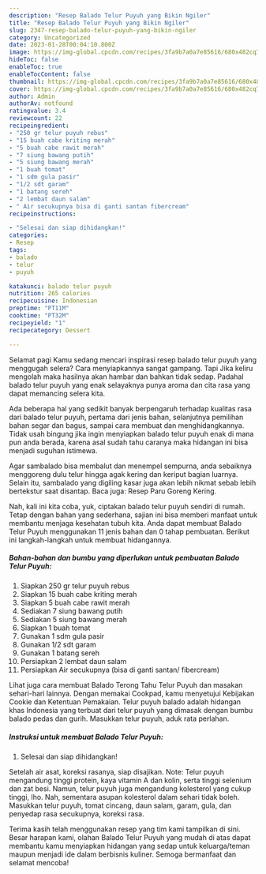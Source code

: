 ```yaml
---
description: "Resep Balado Telur Puyuh yang Bikin Ngiler"
title: "Resep Balado Telur Puyuh yang Bikin Ngiler"
slug: 2347-resep-balado-telur-puyuh-yang-bikin-ngiler
category: Uncategorized
date: 2023-01-28T00:04:10.800Z
image: https://img-global.cpcdn.com/recipes/3fa9b7a0a7e85616/680x482cq70/balado-telur-puyuh-foto-resep-utama.jpg
hideToc: false
enableToc: true
enableTocContent: false
thumbnail: https://img-global.cpcdn.com/recipes/3fa9b7a0a7e85616/680x482cq70/balado-telur-puyuh-foto-resep-utama.jpg
cover: https://img-global.cpcdn.com/recipes/3fa9b7a0a7e85616/680x482cq70/balado-telur-puyuh-foto-resep-utama.jpg
author: Admin
authorAv: notfound
ratingvalue: 3.4
reviewcount: 22
recipeingredient:
- "250 gr telur puyuh rebus"
- "15 buah cabe kriting merah"
- "5 buah cabe rawit merah"
- "7 siung bawang putih"
- "5 siung bawang merah"
- "1 buah tomat"
- "1 sdm gula pasir"
- "1/2 sdt garam"
- "1 batang sereh"
- "2 lembat daun salam"
- " Air secukupnya bisa di ganti santan fibercream"
recipeinstructions:

- "Selesai dan siap dihidangkan!"
categories:
- Resep
tags:
- balado
- telur
- puyuh

katakunci: balado telur puyuh 
nutrition: 265 calories
recipecuisine: Indonesian
preptime: "PT11M"
cooktime: "PT32M"
recipeyield: "1"
recipecategory: Dessert

---
```



Selamat pagi Kamu sedang mencari inspirasi resep balado telur puyuh yang menggugah selera? Cara menyiapkannya sangat gampang. Tapi Jika keliru mengolah maka hasilnya akan hambar dan bahkan tidak sedap. Padahal balado telur puyuh yang enak selayaknya punya aroma dan cita rasa yang dapat memancing selera kita.


Ada beberapa hal yang sedikit banyak berpengaruh terhadap kualitas rasa dari balado telur puyuh, pertama dari jenis bahan, selanjutnya pemilihan bahan segar dan bagus, sampai cara membuat dan menghidangkannya. Tidak usah bingung jika ingin menyiapkan balado telur puyuh enak di mana pun anda berada, karena asal sudah tahu caranya maka hidangan ini bisa menjadi suguhan istimewa.

Agar sambalado bisa membalut dan menempel sempurna, anda sebaiknya menggoreng dulu telur hingga agak kering dan keriput bagian luarnya. Selain itu, sambalado yang digiling kasar juga akan lebih nikmat sebab lebih bertekstur saat disantap. Baca juga: Resep Paru Goreng Kering.


Nah, kali ini kita coba, yuk, ciptakan balado telur puyuh sendiri di rumah. Tetap dengan bahan yang sederhana, sajian ini bisa memberi manfaat untuk membantu menjaga kesehatan tubuh kita. Anda dapat membuat Balado Telur Puyuh menggunakan 11 jenis bahan dan 0 tahap pembuatan. Berikut ini langkah-langkah untuk membuat hidangannya.

<!--inarticleads1-->

##### Bahan-bahan dan bumbu yang diperlukan untuk pembuatan Balado Telur Puyuh:

1. Siapkan 250 gr telur puyuh rebus
1. Siapkan 15 buah cabe kriting merah
1. Siapkan 5 buah cabe rawit merah
1. Sediakan 7 siung bawang putih
1. Sediakan 5 siung bawang merah
1. Siapkan 1 buah tomat
1. Gunakan 1 sdm gula pasir
1. Gunakan 1/2 sdt garam
1. Gunakan 1 batang sereh
1. Persiapkan 2 lembat daun salam
1. Persiapkan  Air secukupnya (bisa di ganti santan/ fibercream)


Lihat juga cara membuat Balado Terong Tahu Telur Puyuh dan masakan sehari-hari lainnya. Dengan memakai Cookpad, kamu menyetujui Kebijakan Cookie dan Ketentuan Pemakaian. Telur puyuh balado adalah hidangan khas Indonesia yang terbuat dari telur puyuh yang dimasak dengan bumbu balado pedas dan gurih. Masukkan telur puyuh, aduk rata perlahan. 

<!--inarticleads2-->

##### Instruksi untuk membuat Balado Telur Puyuh:


1. Selesai dan siap dihidangkan!

Setelah air asat, koreksi rasanya, siap disajikan. Note: Telur puyuh mengandung tinggi protein, kaya vitamin A dan kolin, serta tinggi selenium dan zat besi. Namun, telur puyuh juga mengandung kolesterol yang cukup tinggi, lho. Nah, sementara asupan kolesterol dalam sehari tidak boleh. Masukkan telur puyuh, tomat cincang, daun salam, garam, gula, dan penyedap rasa secukupnya, koreksi rasa. 

Terima kasih telah menggunakan resep yang tim kami tampilkan di sini. Besar harapan kami, olahan Balado Telur Puyuh yang mudah di atas dapat membantu kamu menyiapkan hidangan yang sedap untuk keluarga/teman maupun menjadi ide dalam berbisnis kuliner. Semoga bermanfaat dan selamat mencoba!
